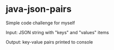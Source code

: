 # java-json-pairs

Simple code challenge for myself

Input: JSON string with "keys" and "values" items

Output: key-value pairs printed to console
